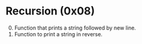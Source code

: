 
# Recursion (0x08)

0. Function that prints a string followed by new line.
1. Function to print a string in reverse.

